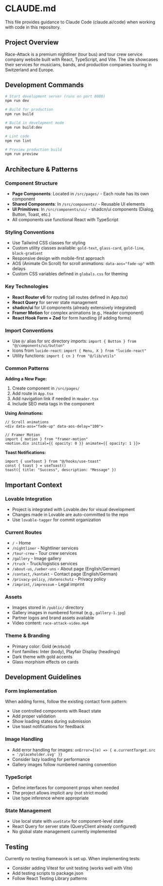 # CLAUDE.md

This file provides guidance to Claude Code (claude.ai/code) when working with code in this repository.

## Project Overview

Race-Attack is a premium nightliner (tour bus) and tour crew service company website built with React, TypeScript, and Vite. The site showcases their services for musicians, bands, and production companies touring in Switzerland and Europe.

## Development Commands

```bash
# Start development server (runs on port 8080)
npm run dev

# Build for production
npm run build

# Build in development mode
npm run build:dev

# Lint code
npm run lint

# Preview production build
npm run preview
```

## Architecture & Patterns

### Component Structure
- **Page Components**: Located in `/src/pages/` - Each route has its own component
- **Shared Components**: In `/src/components/` - Reusable UI elements
- **UI Primitives**: In `/src/components/ui/` - shadcn/ui components (Dialog, Button, Toast, etc.)
- All components use functional React with TypeScript

### Styling Conventions
- Use Tailwind CSS classes for styling
- Custom utility classes available: `gold-text`, `glass-card`, `gold-line`, `black-gradient`
- Responsive design with mobile-first approach
- AOS (Animate On Scroll) for scroll animations: `data-aos="fade-up"` with delays
- Custom CSS variables defined in `globals.css` for theming

### Key Technologies
- **React Router v6** for routing (all routes defined in App.tsx)
- **React Query** for server state management
- **shadcn/ui** for UI components (already extensively integrated)
- **Framer Motion** for complex animations (e.g., Header component)
- **React Hook Form + Zod** for form handling (if adding forms)

### Import Conventions
- Use `@/` alias for src directory imports: `import { Button } from "@/components/ui/button"`
- Icons from `lucide-react`: `import { Menu, X } from "lucide-react"`
- Utility functions: `import { cn } from "@/lib/utils"`

### Common Patterns

**Adding a New Page:**
1. Create component in `/src/pages/`
2. Add route in `App.tsx`
3. Add navigation link if needed in `Header.tsx`
4. Include SEO meta tags in the component

**Using Animations:**
```tsx
// Scroll animations
<div data-aos="fade-up" data-aos-delay="100">

// Framer Motion
import { motion } from "framer-motion"
<motion.div initial={{ opacity: 0 }} animate={{ opacity: 1 }}>
```

**Toast Notifications:**
```tsx
import { useToast } from "@/hooks/use-toast"
const { toast } = useToast()
toast({ title: "Success", description: "Message" })
```

## Important Context

### Lovable Integration
- Project is integrated with Lovable.dev for visual development
- Changes made in Lovable are auto-committed to the repo
- Use `lovable-tagger` for commit organization

### Current Routes
- `/` - Home
- `/nightliner` - Nightliner services
- `/tour-crew` - Tour crew services  
- `/gallery` - Image gallery
- `/truck` - Truck/logistics services
- `/about-us`, `/ueber-uns` - About page (English/German)
- `/contact`, `/kontakt` - Contact page (English/German)
- `/privacy-policy`, `/datenschutz` - Privacy policy
- `/imprint`, `/impressum` - Legal imprint

### Assets
- Images stored in `/public/` directory
- Gallery images in numbered format (e.g., `gallery-1.jpg`)
- Partner logos and brand assets available
- Video content: `race-attack-video.mp4`

### Theme & Branding
- Primary color: Gold (`#cb9a3d`)
- Font families: Inter (body), Playfair Display (headings)
- Dark theme with gold accents
- Glass morphism effects on cards

## Development Guidelines

### Form Implementation
When adding forms, follow the existing contact form pattern:
- Use controlled components with React state
- Add proper validation
- Show loading states during submission
- Use toast notifications for feedback

### Image Handling
- Add error handling for images: `onError={(e) => { e.currentTarget.src = '/placeholder.svg' }}`
- Consider lazy loading for performance
- Gallery images follow numbered naming convention

### TypeScript
- Define interfaces for component props when needed
- The project allows implicit any (not strict mode)
- Use type inference where appropriate

### State Management
- Use local state with `useState` for component-level state
- React Query for server state (QueryClient already configured)
- No global state management currently implemented

## Testing
Currently no testing framework is set up. When implementing tests:
- Consider adding Vitest for unit testing (works well with Vite)
- Add testing scripts to package.json
- Follow React Testing Library patterns